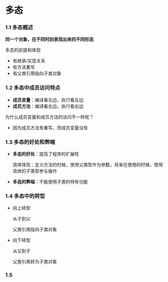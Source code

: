 # 多态

### 1.1 多态概述

**同一个对象，在不同时刻表现出来的不同形态**

多态的前提和体现

- 有继承/实现关系
- 有方法重写
- 有父类引用指向子类对象

### 1.2 多态中成员访问特点

- **成员变量**：编译看左边，执行看左边
- **成员方法**：编译看左边，执行看右边

为什么成员变量和成员方法的访问不一样呢？

- 因为成员方法有重写，而成员变量没有

### 1.3 多态的好处和弊端

- **多态的好处**：提高了程序的扩展性

  ​       具体体现：定义方法的时候，使用父类型作为参数，将来在使用的时候，使用具体的子类型参与操作

- **多态的弊端**：不能使用子类的特有功能

### 1.4 多态中的转型

- 向上转型

  从子到父

  父类引用指向子类对象

- 向下转型

  从父到子

  父类引用转为子类对象

### 1.5